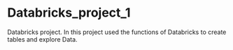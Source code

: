 # Databricks_project_1
Databricks project. In this project used the functions of Databricks to create tables and explore Data.
